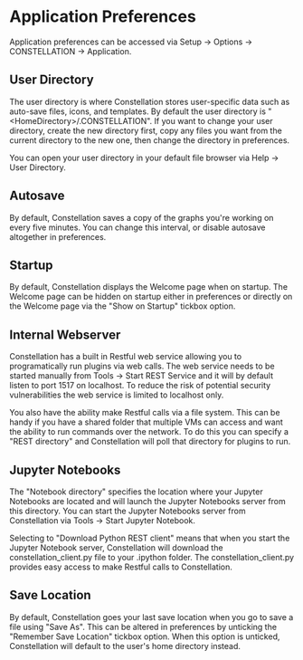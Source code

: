 # Application Preferences

Application preferences can be accessed via Setup -&gt; Options -&gt;
CONSTELLATION -&gt; Application.

## User Directory

The user directory is where Constellation stores user-specific data such
as auto-save files, icons, and templates. By default the user directory
is "&lt;HomeDirectory&gt;/.CONSTELLATION". If you want to change your
user directory, create the new directory first, copy any files you want
from the current directory to the new one, then change the directory in
preferences.

You can open your user directory in your default file browser via Help
-&gt; User Directory.

## Autosave

By default, Constellation saves a copy of the graphs you're working on
every five minutes. You can change this interval, or disable autosave
altogether in preferences.

## Startup

By default, Constellation displays the Welcome page when on startup. The
Welcome page can be hidden on startup either in preferences or directly
on the Welcome page via the "Show on Startup" tickbox option.

## Internal Webserver

Constellation has a built in Restful web service allowing you to
programatically run plugins via web calls. The web service needs to be
started manually from Tools -&gt; Start REST Service and it will by
default listen to port 1517 on localhost. To reduce the risk of
potential security vulnerabilities the web service is limited to
localhost only.

You also have the ability make Restful calls via a file system. This can
be handy if you have a shared folder that multiple VMs can access and
want the ability to run commands over the network. To do this you can
specify a "REST directory" and Constellation will poll that directory
for plugins to run.

## Jupyter Notebooks

The "Notebook directory" specifies the location where your Jupyter
Notebooks are located and will launch the Jupyter Notebooks server from
this directory. You can start the Jupyter Notebooks server from
Constellation via Tools -&gt; Start Jupyter Notebook.

Selecting to "Download Python REST client" means that when you start the
Jupyter Notebook server, Constellation will download the
constellation\_client.py file to your .ipython folder. The
constellation\_client.py provides easy access to make Restful calls to
Constellation.

## Save Location

By default, Constellation goes your last save location when you go to
save a file using "Save As". This can be altered in preferences by
unticking the "Remember Save Location" tickbox option. When this option
is unticked, Constellation will default to the user's home directory
instead.
